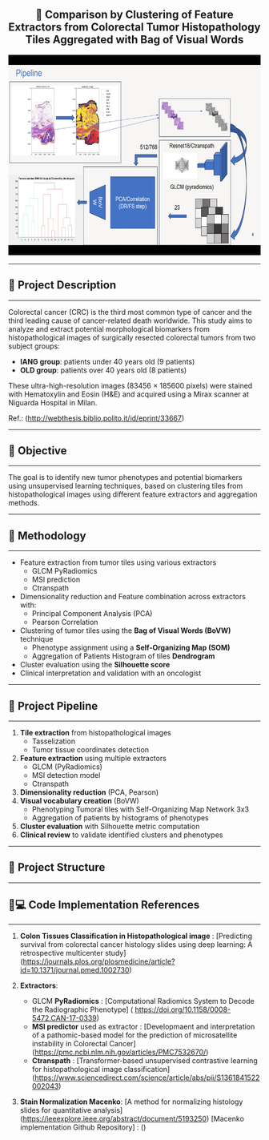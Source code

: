 <h2 align="center">🧬 Comparison by Clustering of Feature Extractors from Colorectal Tumor Histopathology Tiles Aggregated with Bag of Visual Words</h2>

<p align="center">
  <img src="https://github.com/Tonyb94/DigitalPathology/blob/master/PIPELINE.jpeg" height="400" alt="Project Pipeline" />
</p>

---

## 📝 Project Description

---

Colorectal cancer (CRC) is the third most common type of cancer and the third leading cause of cancer-related death worldwide. This study aims to analyze and extract potential morphological biomarkers from histopathological images of surgically resected colorectal tumors from two subject groups:

- **IANG group**: patients under 40 years old (9 patients)
- **OLD group**: patients over 40 years old (8 patients)

These ultra-high-resolution images (83456 × 185600 pixels) were stained with Hematoxylin and Eosin (H&E) and acquired using a Mirax scanner at Niguarda Hospital in Milan.

Ref.: (http://webthesis.biblio.polito.it/id/eprint/33667)

---

## 🎯 Objective

---

The goal is to identify new tumor phenotypes and potential biomarkers using unsupervised learning techniques, based on clustering tiles from histopathological images using different feature extractors and aggregation methods.

---

## 🔬 Methodology

---

- Feature extraction from tumor tiles using various extractors 
  - GLCM PyRadiomics
  - MSI prediction
  - Ctranspath
- Dimensionality reduction and Feature combination across extractors with:
  - Principal Component Analysis (PCA)
  - Pearson Correlation
- Clustering of tumor tiles using the **Bag of Visual Words (BoVW)** technique
  - Phenotype assignment using a **Self-Organizing Map (SOM)**
  - Aggregation of Patients Histogram of tiles **Dendrogram**
- Cluster evaluation using the **Silhouette score**
- Clinical interpretation and validation with an oncologist

---

## 🔄 Project Pipeline

---

1. **Tile extraction** from histopathological images
    - Tasselization
    - Tumor tissue coordinates detection
2. **Feature extraction** using multiple extractors
    - GLCM (PyRadiomics)
    - MSI detection model
    - Ctranspath
3. **Dimensionality reduction** (PCA, Pearson)
4. **Visual vocabulary creation** (BoVW)
    - Phenotyping Tumoral tiles with Self-Organizing Map Network 3x3
    - Aggregation of patients by histograms of phenotypes
6. **Cluster evaluation** with Silhouette metric computation
7. **Clinical review** to validate identified clusters and phenotypes

---

## 📁 Project Structure

---

## 🧠💻 Code Implementation References

---

1. **Colon Tissues Classification in Histopathological image** : [Predicting survival from colorectal cancer histology slides using deep learning: A retrospective multicenter study] (https://journals.plos.org/plosmedicine/article?id=10.1371/journal.pmed.1002730)

2. **Extractors**:

    - GLCM **PyRadiomics** : [Computational Radiomics System to Decode the Radiographic Phenotype] ( https://doi.org/10.1158/0008-5472.CAN-17-0339)
    - **MSI predictor** used as extractor : [Developmaent and interpretation of a pathomic-based model for the prediction of microsatellite instability in  Colorectal Cancer] (https://pmc.ncbi.nlm.nih.gov/articles/PMC7532670/)
    - **Ctranspath** : [Transformer-based unsupervised contrastive learning for histopathological image classification] (https://www.sciencedirect.com/science/article/abs/pii/S1361841522002043)

3. **Stain Normalization Macenko**: [A method for normalizing histology slides for quantitative analysis] (https://ieeexplore.ieee.org/abstract/document/5193250) [Macenko implementation Github Repository] : ()
